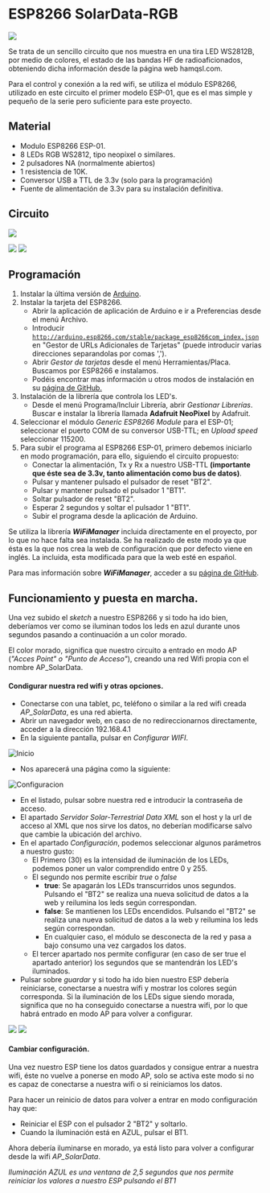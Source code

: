 # ESP8266 SolarData-RGB

![](https://image.ibb.co/ei1Agn/IMG0.jpg)

Se trata de un sencillo circuito que nos muestra en una tira LED WS2812B, por medio de colores, el estado de las bandas HF de radioaficionados, obteniendo dicha información desde la página web hamqsl.com.

Para el control y conexión a la red wifi, se utiliza el módulo ESP8266, utilizado en este circuito el primer modelo ESP-01, que es el mas simple y pequeño de la serie pero suficiente para este proyecto.

## Material

- Modulo ESP8266 ESP-01.
- 8 LEDs RGB WS2812, tipo neopixel o similares.
- 2 pulsadores NA (normalmente abiertos)
- 1 resistencia de 10K.
- Conversor USB a TTL de 3.3v (solo para la programación)
- Fuente de alimentación de 3.3v para su instalación definitiva.

## Circuito
![](https://image.ibb.co/eKOgMn/circuito.jpg)


![](https://image.ibb.co/ck4tZ7/LED_RGB_f.jpg)
![](https://image.ibb.co/i8Y97S/LED_RGB_t.jpg)


## Programación
1. Instalar la última versión de [Arduino](https://www.arduino.cc/en/Main/Software).
2. Instalar la tarjeta del ESP8266.
	- Abrir la aplicación de aplicación de Arduino e ir a Preferencias desde el menú Archivo.
	- Introducir <code>http://arduino.esp8266.com/stable/package_esp8266com_index.json</code> en "Gestor de URLs Adicionales de Tarjetas" (puede introducir varias direcciones separandolas por comas ',').
	- Abrir *Gestor de tarjetas* desde el menú Herramientas/Placa. Buscamos por ESP8266 e instalamos.
	- Podéis encontrar mas información u otros modos de instalación en su [página de GitHub.](https://github.com/esp8266/Arduino) 
3. Instalación de la librería que controla los LED's.
	- Desde el menú Programa/Incluir Librería, abrir *Gestionar Librerías*. Buscar e instalar la librería llamada **Adafruit NeoPixel** by Adafruit.
4. Seleccionar el módulo *Generic ESP8266 Module* para el ESP-01; seleccionar el puerto COM de su conversor USB-TTL; en *Upload speed* seleccionar 115200.
5. Para subir el programa al ESP8266 ESP-01, primero debemos iniciarlo en modo programación, para ello, siguiendo el circuito propuesto:
	- Conectar la alimentación, Tx y Rx a nuestro USB-TTL **(importante que éste sea de 3.3v, tanto alimentación como bus de datos)**.
	- Pulsar y mantener pulsado el pulsador de reset "BT2".
	- Pulsar y mantener pulsado el pulsador 1 "BT1".
	- Soltar pulsador de reset "BT2".
	- Esperar 2 segundos y soltar el pulsador 1 "BT1".
	- Subir el programa desde la aplicación de Arduino.

Se utiliza la librería ***WiFiManager*** incluida directamente en el proyecto, por lo que no hace falta sea instalada. Se ha realizado de este modo ya que ésta es la que nos crea la web de configuración que por defecto viene en inglés. La incluida, esta modificada para que la web esté en español.

Para mas información sobre ***WiFiManager***, acceder a su [página de GitHub](https://github.com/tzapu/WiFiManager).

## Funcionamiento y puesta en marcha.
Una vez subido el *sketch* a nuestro ESP8266 y si todo ha ido bien, deberíamos ver como se iluminan todos los leds en azul durante unos segundos pasando a continuación a un color morado.

El color morado, significa que nuestro circuito a entrado en modo AP (*"Acces Point" o "Punto de Acceso"*), creando una red Wifi propia con el nombre AP_SolarData.

#### Condigurar nuestra red wifi y otras opciones.
- Conectarse con una tablet, pc, teléfono o similar a la red wifi creada *AP_SolarData*, es una red abierta.
- Abrir un navegador web, en caso de no redireccionarnos directamente, acceder a la dirección 192.168.4.1
- En la siguiente pantalla, pulsar en *Configurar WIFI*.

![Inicio](https://image.ibb.co/mxW0CS/IMG1.jpg)

- Nos aparecerá una página como la siguiente:

![Configuracion](https://image.ibb.co/fdesRn/IMG2.jpg)

- En el listado, pulsar sobre nuestra red e introducir la contraseña de acceso.
- El apartado *Servidor Solar-Terrestrial Data XML* son el host y la url de acceso al XML que nos sirve los datos, no deberían modificarse salvo que cambie la ubicación del archivo.
- En el apartado *Configuración*, podemos seleccionar algunos parámetros a nuestro gusto:
	- El Primero (30) es la intensidad de iluminación de los LEDs, podemos poner un valor comprendido entre 0 y 255.
	- El segundo nos permite escribir *true* o *false*
		- **true**: Se apagarán los LEDs transcurridos unos segundos. Pulsando el "BT2" se realiza una nueva solicitud de datos a la web y reilumina los leds según correspondan.
		- **false**: Se mantienen los LEDs encendidos. Pulsando el "BT2" se realiza una nueva solicitud de datos a la web y reilumina los leds según correspondan.
		- En cualquier caso, el módulo se desconecta de la red y pasa a bajo consumo una vez cargados los datos.
	- El tercer apartado nos permite configurar (en caso de ser true el apartado anterior) los segundos que se mantendrán los LED's iluminados.
- Pulsar sobre *guardar* y si todo ha ido bien nuestro ESP debería reiniciarse, conectarse a nuestra wifi y mostrar los colores según corresponda. Si la iluminación de los LEDs sigue siendo morada, significa que no ha conseguido conectarse a nuestra wifi, por lo que habrá entrado en modo AP para volver a configurar.

![](https://image.ibb.co/e4O2Rn/IMG3.jpg) 
![](https://image.ibb.co/nMbBK7/IMG4.jpg)


#### Cambiar configuración.
Una vez nuestro ESP tiene los datos guardados y consigue entrar a nuestra wifi, éste no vuelve a ponerse en modo AP, solo se activa este modo si no es capaz de conectarse a nuestra wifi o si reiniciamos los datos.

Para hacer un reinicio de datos para volver a entrar en modo configuración hay que:

- Reiniciar el ESP con el pulsador 2 "BT2" y soltarlo.
- Cuando la iluminación está en AZUL, pulsar el BT1.

Ahora debería iluminarse en morado, ya está listo para volver a configurar desde la wifi *AP_SolarData*.

*Iluminación AZUL es una ventana de 2,5 segundos que nos permite reiniciar los valores a nuestro ESP pulsando el BT1*

